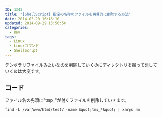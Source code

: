 ```yaml
---
ID: 1343
title: "[ShellScript] 指定の名称のファイルを再帰的に削除する方法"
date: 2014-07-20 16:46:10
updated: 2014-09-29 13:56:50
categories:
  - Dev
tags:
  - Linux
  - Linuxコマンド
  - ShellScript
---
```


テンポラリファイルみたいなのを削除していくのにディレクトリを掘って消していくのは大変です。

<!--more-->
<h2>コード</h2>
ファイル名の先頭に"tmp_"が付くファイルを削除していきます。

```
find -L /var/www/html/test/ -name &quot;tmp_*&quot; | xargs rm
```
